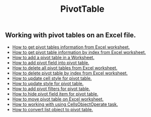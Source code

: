 ﻿---
title: PivotTable
second_title: Aspose.Cells Cloud Documen
type: docs
url: /ar/pivottables/
aliases: [/working-with-pivot-tables/]
keywords: Working with pivot table on an Excel worksheet
description: How to do Aspose.Cells Cloud REST APIs work with pivot table in an Excel worksheet. SDK support kinds of development languages. They include Android, C#, Go, Java, NodeJS, Perl, PHP, Python, Ruby, and swift
weight: 100
---
## Working with pivot tables on an Excel file.

- [How to get pivot tables information from Excel worksheet.](/cells/ar/pivot-tables/get-all/)
- [How to get pivot table information by index from Excel worksheet.](/cells/ar/pivot-tables/get/)
- [How to add a pivot table in a Worksheet.](/cells/ar/pivot-tables/add/)
- [How to add pivot field into pivot table.](/cells/ar/pivot-tables/add-pivot-field/)
- [How to delete all pivot tables from Excel worksheet.](/cells/ar/pivot-tables/clear/)
- [How to delete pivot table by index from Excel worksheet.](/cells/ar/pivot-tables/delete/)
- [How to update cell style for pivot table.](/cells/ar/pivot-tables/format/)
- [How to update style for pivot table.](/cells/ar/pivot-tables/format-all/)
- [How to add pivot filters for pivot table.](/cells/ar/pivot-tables/add-filters/)
- [How to hide pivot field item for pivot table.](/cells/ar/pivot-tables/hide-pivot-field-item/)
- [How to move pivot table on Excel worksheet.](/cells/ar/pivot-tables/move/)
- [How to working with using CellsObjectOperate task.](/cells/ar/working-with-pivot-table-using-cellsobjectoperate-task/)
- [How to convert list object to pivot table.](/cells/ar/pivot-tables/convert-table-to-pivottable/)

